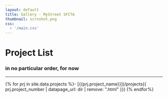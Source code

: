 ```yaml
---
layout: default
title: Gallery - MyStreet SFCTA
thumbnail: scrnshot.png
css:
  - '/main.css'
---
```


# Project List
### in no particular order, for now
---

{% for prj in site.data.projects %}- [{{prj.project_name}}](/projects{{ prj.project_number | datapage_url: dir | remove: ".html" }})
{% endfor%}

<script type="application/javascript" src="/lib/main.bundle.js"></script>
